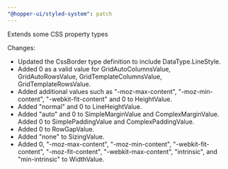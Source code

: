```yaml
---
"@hopper-ui/styled-system": patch
---
```


Extends some CSS property types

Changes:

- Updated the CssBorder type definition to include DataType.LineStyle.
- Added 0 as a valid value for GridAutoColumnsValue, GridAutoRowsValue, GridTemplateColumnsValue, GridTemplateRowsValue.
- Added additional values such as "-moz-max-content", "-moz-min-content", "-webkit-fit-content" and 0 to HeightValue.
- Added "normal" and 0 to LineHeightValue.
- Added "auto" and 0 to SimpleMarginValue and ComplexMarginValue. Added 0 to SimplePaddingValue and ComplexPaddingValue.
- Added 0 to RowGapValue.
- Added "none" to SizingValue.
- Added 0, "-moz-max-content", "-moz-min-content", "-webkit-fit-content", "-moz-fit-content", "-webkit-max-content", "intrinsic", and "min-intrinsic" to WidthValue.
